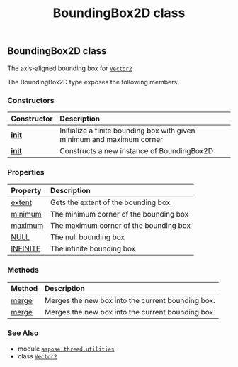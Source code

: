 ﻿---
title: BoundingBox2D class
second_title: Aspose.3D for Python via .NET API References
description: 
type: docs
weight: 20
url: /aspose.threed.utilities/boundingbox2d/
is_root: false
---

## BoundingBox2D class

The axis-aligned bounding box for [`Vector2`](/3d/python-net/aspose.threed.utilities/vector2)



The BoundingBox2D type exposes the following members:

### Constructors
| Constructor | Description |
| :- | :- |
| [__init__](/3d/python-net/aspose.threed.utilities/boundingbox2d/__init__/#aspose.threed.utilities.Vector2-aspose.threed.utilities.Vector2) | Initialize a finite bounding box with given minimum and maximum corner |
| [__init__](/3d/python-net/aspose.threed.utilities/boundingbox2d/__init__/#) | Constructs a new instance of BoundingBox2D |


### Properties
| Property | Description |
| :- | :- |
| [extent](/3d/python-net/aspose.threed.utilities/boundingbox2d/extent) | Gets the extent of the bounding box. |
| [minimum](/3d/python-net/aspose.threed.utilities/boundingbox2d/minimum) | The minimum corner of the bounding box |
| [maximum](/3d/python-net/aspose.threed.utilities/boundingbox2d/maximum) | The maximum corner of the bounding box |
| [NULL](/3d/python-net/aspose.threed.utilities/boundingbox2d/null) | The null bounding box |
| [INFINITE](/3d/python-net/aspose.threed.utilities/boundingbox2d/infinite) | The infinite bounding box |


### Methods
| Method | Description |
| :- | :- |
| [merge](/3d/python-net/aspose.threed.utilities/boundingbox2d/merge/#aspose.threed.utilities.Vector2) | Merges the new box into the current bounding box. |
| [merge](/3d/python-net/aspose.threed.utilities/boundingbox2d/merge/#aspose.threed.utilities.BoundingBox2D) | Merges the new box into the current bounding box. |



### See Also
* module [`aspose.threed.utilities`](..)
* class [`Vector2`](/3d/python-net/aspose.threed.utilities/vector2)
